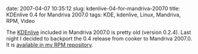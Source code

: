 date: 2007-04-07 10:35:12
slug: kdenlive-04-for-mandriva-20070
title: KDEnlive 0.4 for Mandriva 2007.0
tags: KDE, kdenlive, Linux, Mandriva, RPM, Video

The [KDEnlive](http://kdenlive.sourceforge.net) included in Mandriva 2007.0 is pretty old (version 0.2.4). Last night I decided to backport the 0.4 release from cooker to Mandriva 2007.0. It is [available in my RPM repository](http://kevin.deldycke.com/mandriva-rpm-repository/).
